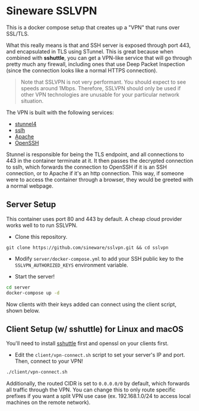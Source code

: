 # Sineware SSLVPN

This is a docker compose setup that creates up a "VPN" that runs over SSL/TLS.

What this really means is that and SSH server is exposed through port 443, and encapsulated in TLS using STunnel.
This is great because when combined with **sshuttle**, you can get a VPN-like service that will go through pretty much 
any firewall, including ones that use Deep Packet Inspection (since the connection looks like a normal HTTPS connection).

> Note that SSLVPN is not very performant. You should expect to see speeds around 1Mbps. Therefore, SSLVPN should only be used if other VPN technologies are unusable for your particular network situation.

The VPN is built with the following services:
* [stunnel4](https://www.stunnel.org/)
* [sslh](https://github.com/yrutschle/sslh)
* [Apache](https://httpd.apache.org/)
* [OpenSSH](https://www.openssh.com/)

Stunnel is responsible for being the TLS endpoint, and all connections to 443 in the container terminate at it. It then 
passes the decrypted connection to sslh, which forwards the connection to OpenSSH if it is an SSH connection, or to Apache if 
it's an http connection. This way, if someone were to access the container through a browser, they would be greeted with a 
normal webpage.

## Server Setup
This container uses port 80 and 443 by default. A cheap cloud provider works well to to run SSLVPN.

* Clone this repository.

```shell script
git clone https://github.com/sineware/sslvpn.git && cd sslvpn
```

* Modify `server/docker-compose.yml` to add your SSH public key to the `SSLVPN_AUTHORIZED_KEYS` environment variable.

* Start the server!
```bash
cd server
docker-compose up -d
```

Now clients with their keys added can connect using the client script, shown below.

## Client Setup (w/ sshuttle) for Linux and macOS
You'll need to install [sshuttle](https://sshuttle.readthedocs.io/en/stable/) first and openssl on your clients first.

* Edit the `client/vpn-connect.sh` script to set your server's IP and port. Then, connect to your VPN!
```bash
./client/vpn-connect.sh
```

Additionally, the routed CIDR is set to `0.0.0.0/0` by default, which forwards all traffic through the VPN. You can change this to only route specific 
prefixes if you want a split VPN use case (ex. 192.168.1.0/24 to access local machines on the remote network).
